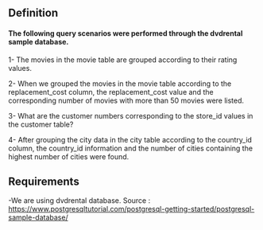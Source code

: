 
## Definition

#### The following query scenarios were performed through the dvdrental sample database.

1- The movies in the movie table are grouped according to their rating values.

2- When we grouped the movies in the movie table according to the replacement_cost column, the replacement_cost value and the corresponding number of movies with more than 50 movies were listed.

3- What are the customer numbers corresponding to the store_id values in the customer table?

4- After grouping the city data in the city table according to the country_id column, the country_id information and the number of cities containing the highest number of cities were found.
## Requirements

-We are using dvdrental database. Source : https://www.postgresqltutorial.com/postgresql-getting-started/postgresql-sample-database/
